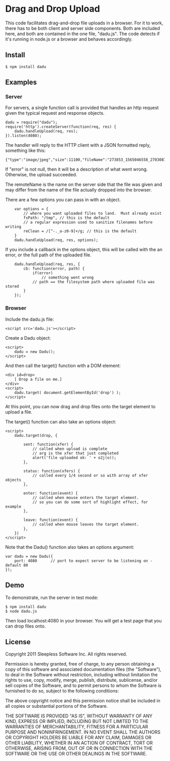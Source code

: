 
# Drag and Drop Upload

This code facilitates drag-and-drop file uploads in a browser.
For it to work, there has to be both client and server side components.
Both are included here, and both are contained in the one file, "dadu.js".
The code detects if it's running in node.js or a browser and behaves accordingly.

## Install

	$ npm install dadu

## Examples

### Server

For servers, a single function call is provided that handles an http request
given the typical request and response objects.

	dadu = require("dadu");
	require('http').createServer(function(req, res) {
		dadu.handleUpload(req, res);
	}).listen(4080);

The handler will reply to the HTTP client with a JSON formatted reply,
something like this:

	{"type":"image/jpeg","size":11100,"fileName":"273853_1565046558_2703087_n.jpg","error":null,"remoteName":"273853_1565046558_2703087_n.jpg","remoteSize":11100}

If "error" is not null, then it will be a description of what went wrong.
Otherwise, the upload succeeded.

The remoteName is the name on the server side that the file was given and may differ
from the name of the file actually dropped into the browser.

There are a few options you can pass in with an object.

		var options = {
			// where you want uploaded files to land.  Must already exist
			fsPath: "/tmp",	// this is the default
			// a regular expression used to sanitize filenames before writing
			reClean = /[^-._a-z0-9]+/g;	// this is the default
		}
		dadu.handleUpload(req, res, options);

If you include a callback in the options object,
this will be called with the an error,
or the full path of the uploaded file.

		dadu.handleUpload(req, res, {
			cb: function(error, path) {
				if(error)
					// something went wrong
				// path == the filesystem path where uploaded file was stored
			}
		});


### Browser

Include the dadu.js file:

	<script src='dadu.js'></script>

Create a Dadu object:

	<script>
		dadu = new Dadu();
	</script>

And then call the target() function with a DOM element:

	<div id=drop>
		[ Drop a file on me.]
	</div>
	<script>
		dadu.target( document.getElementById('drop') );
	</script>

At this point, you can now drag and drop files onto the target element
to upload a file.

The target() function can also take an options object:

	<script>
		dadu.target(drop, {

			sent: function(xfer) {
				// called when upload is complete 
				// arg is the xfer that just completed
				alert('file uploaded ok: ' + o2j(o));
			},

			status: function(xfers) {
				// called every 1/4 second or so with array of xfer objects
			},

			enter: function(event) {
				// called when mouse enters the target element.  
				// so you can do some sort of highlight effect, for example
			},

			leave: function(event) {
				// called when mouse leaves the target element.  
			},
		})
	</script>


Note that the Dadu() function also takes an options argument:

	var dadu = new Dadu({
		port: 4080		// port to expect server to be listening on - default 80
	});



## Demo

To demonstrate, run the server in test mode:

	$ npm install dadu
	$ node dadu.js

Then load localhost:4080 in your browser.
You will get a test page that you can drop files onto.


## License

Copyright 2011 Sleepless Software Inc. All rights reserved.

Permission is hereby granted, free of charge, to any person obtaining a copy
of this software and associated documentation files (the "Software"), to
deal in the Software without restriction, including without limitation the
rights to use, copy, modify, merge, publish, distribute, sublicense, and/or
sell copies of the Software, and to permit persons to whom the Software is
furnished to do so, subject to the following conditions:

The above copyright notice and this permission notice shall be included in
all copies or substantial portions of the Software.

THE SOFTWARE IS PROVIDED "AS IS", WITHOUT WARRANTY OF ANY KIND, EXPRESS OR
IMPLIED, INCLUDING BUT NOT LIMITED TO THE WARRANTIES OF MERCHANTABILITY,
FITNESS FOR A PARTICULAR PURPOSE AND NONINFRINGEMENT. IN NO EVENT SHALL THE
AUTHORS OR COPYRIGHT HOLDERS BE LIABLE FOR ANY CLAIM, DAMAGES OR OTHER
LIABILITY, WHETHER IN AN ACTION OF CONTRACT, TORT OR OTHERWISE, ARISING
FROM, OUT OF OR IN CONNECTION WITH THE SOFTWARE OR THE USE OR OTHER DEALINGS
IN THE SOFTWARE. 


